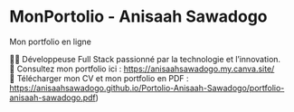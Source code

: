 # MonPortolio - Anisaah Sawadogo
Mon portfolio en ligne

👨‍💻 Développeuse Full Stack passionné par la technologie et l’innovation.  
🚀 Consultez mon portfolio ici : https://anisaahsawadogo.my.canva.site/  
📄 Télécharger mon CV et mon portfolio en PDF : https://anisaahsawadogo.github.io/Portolio-Anisaah-Sawadogo/portfolio-anisaah-sawadogo.pdf)  
